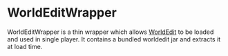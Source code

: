 WorldEditWrapper
================

WorldEditWrapper is a thin wrapper which allows [WorldEdit](http://www.sk89q.com/projects/worldedit/) to be
loaded and used in single player. It contains a bundled worldedit jar and extracts it at load time.